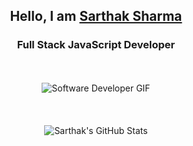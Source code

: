<div align="center">
  <h2>Hello, I am <b><a target="_blank" href="https://www.sarthaksharma.com.np">Sarthak Sharma</a></b></h2>
  
  <h3>Full Stack JavaScript Developer</h3>
  
  <br/>
  
  <br/>
  <img src="https://i.pinimg.com/originals/79/9e/0d/799e0d7779f6ea6c3a89885ff60c55af.gif" alt="Software Developer GIF" />
  <br/>
  <br/>
  <br/>
  <br/>
  <img src="https://nirzak-streak-stats.vercel.app/?user=ssarthaks&theme=radical&border=7F3FBF&background=0D1117" alt="Sarthak's GitHub Stats" />
  
</div>
